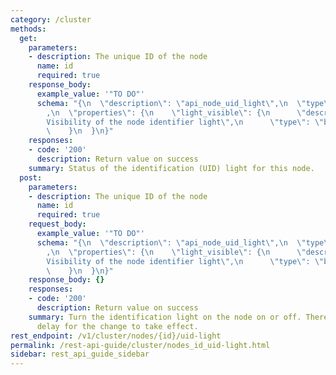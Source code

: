 ```yaml
---
category: /cluster
methods:
  get:
    parameters:
    - description: The unique ID of the node
      name: id
      required: true
    response_body:
      example_value: '"TO DO"'
      schema: "{\n  \"description\": \"api_node_uid_light\",\n  \"type\": \"object\"\
        ,\n  \"properties\": {\n    \"light_visible\": {\n      \"description\": \"\
        Visibility of the node identifier light\",\n      \"type\": \"boolean\"\n\
        \    }\n  }\n}"
    responses:
    - code: '200'
      description: Return value on success
    summary: Status of the identification (UID) light for this node.
  post:
    parameters:
    - description: The unique ID of the node
      name: id
      required: true
    request_body:
      example_value: '"TO DO"'
      schema: "{\n  \"description\": \"api_node_uid_light\",\n  \"type\": \"object\"\
        ,\n  \"properties\": {\n    \"light_visible\": {\n      \"description\": \"\
        Visibility of the node identifier light\",\n      \"type\": \"boolean\"\n\
        \    }\n  }\n}"
    response_body: {}
    responses:
    - code: '200'
      description: Return value on success
    summary: Turn the identification light on the node on or off. There may be a slight
      delay for the change to take effect.
rest_endpoint: /v1/cluster/nodes/{id}/uid-light
permalink: /rest-api-guide/cluster/nodes_id_uid-light.html
sidebar: rest_api_guide_sidebar
---
```

